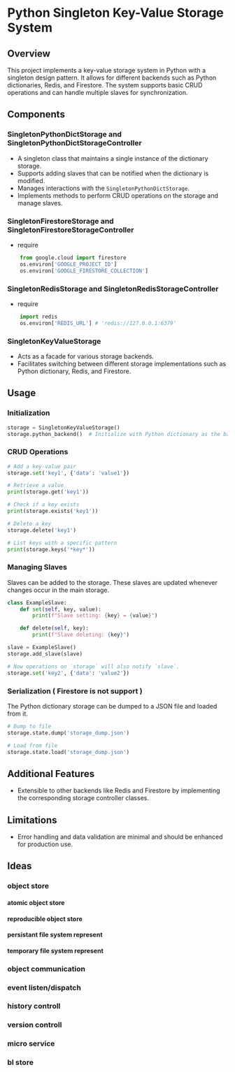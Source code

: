 # Python Singleton Key-Value Storage System

## Overview
This project implements a key-value storage system in Python with a singleton design pattern. It allows for different backends such as Python dictionaries, Redis, and Firestore. The system supports basic CRUD operations and can handle multiple slaves for synchronization.

## Components

### SingletonPythonDictStorage and SingletonPythonDictStorageController
- A singleton class that maintains a single instance of the dictionary storage.
- Supports adding slaves that can be notified when the dictionary is modified.
- Manages interactions with the `SingletonPythonDictStorage`.
- Implements methods to perform CRUD operations on the storage and manage slaves.

### SingletonFirestoreStorage and SingletonFirestoreStorageController
- require
```python
    from google.cloud import firestore
    os.environ['GOOGLE_PROJECT_ID']
    os.environ['GOOGLE_FIRESTORE_COLLECTION']
```

### SingletonRedisStorage and SingletonRedisStorageController
- require
```python
    import redis
    os.environ['REDIS_URL'] # 'redis://127.0.0.1:6379'
```


### SingletonKeyValueStorage
- Acts as a facade for various storage backends.
- Facilitates switching between different storage implementations such as Python dictionary, Redis, and Firestore.

## Usage

### Initialization
```python
storage = SingletonKeyValueStorage()
storage.python_backend()  # Initialize with Python dictionary as the backend
```

### CRUD Operations
```python
# Add a key-value pair
storage.set('key1', {'data': 'value1'})

# Retrieve a value
print(storage.get('key1'))

# Check if a key exists
print(storage.exists('key1'))

# Delete a key
storage.delete('key1')

# List keys with a specific pattern
print(storage.keys('*key*'))
```

### Managing Slaves
Slaves can be added to the storage. These slaves are updated whenever changes occur in the main storage.

```python
class ExampleSlave:
    def set(self, key, value):
        print(f"Slave setting: {key} = {value}")

    def delete(self, key):
        print(f"Slave deleting: {key}")

slave = ExampleSlave()
storage.add_slave(slave)

# Now operations on `storage` will also notify `slave`.
storage.set('key2', {'data': 'value2'})
```

### Serialization ( Firestore is not support )
The Python dictionary storage can be dumped to a JSON file and loaded from it.

```python
# Dump to file
storage.state.dump('storage_dump.json')

# Load from file
storage.state.load('storage_dump.json')
```

## Additional Features
- Extensible to other backends like Redis and Firestore by implementing the corresponding storage controller classes.

## Limitations
- Error handling and data validation are minimal and should be enhanced for production use.


## Ideas
### object store

#### atomic object store
#### reproducible object store

#### persistant file system represent
#### temporary  file system represent

### object communication
### event listen/dispatch
### history controll
### version controll
### micro service

### bl store

